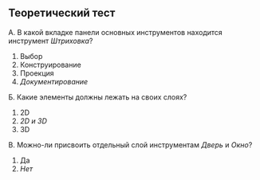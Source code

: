 ## Теоретический тест 

А. В какой вкладке панели основных инструментов находится инструмент _Штриховка_?
1. Выбор
2. Конструирование
3. Проекция
4. _Документирование_

Б. Какие элементы должны лежать на своих слоях?
1. 2D
2. _2D и 3D_
3. 3D

B. Можно-ли присвоить отдельный слой инструментам _Дверь_ и _Окно_?
1. Да
2. _Нет_


